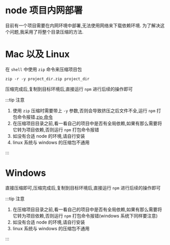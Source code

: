 <!--
 * @Author: kongchaolaohei
 * @Date: 2021-12-17 14:27:56
 * @LastEditTime: 2021-12-17 15:30:50
 * @LastEditors: kongchaolaohei
 * @FilePath: /vuepress-note/docs/solution/other/node项目内网部署.md
-->

# node 项目内网部署

目前有一个项目需要在内网环境中部署,无法使用网络来下载依赖环境.
为了解决这个问题,我采用了将整个目录压缩的方法.

# Mac 以及 Linux

在 `shell` 中使用 `zip` 命令来压缩项目包

```
zip -r -y project_dir.zip project_dir
```

压缩完成后,复制到目标环境后,直接运行 `npm` 进行后续的操作即可

:::tip 注意

1. 使用 `zip` 压缩时需要带上 `-y` 参数,否则会导致挤压之后文件不全,运行 `npm` 打包命令报错.[zip 命令](https://www.runoob.com/linux/linux-comm-zip.html)
2. 在压缩项目目录之前,看一看自己的项目中是否有全局依赖,如果有那么需要将它转为项目依赖,否则运行 `npm` 打包命令报错
3. 如没有合适 node 的环境,请自行安装
4. linux 系统与 windows 的压缩包不通用

:::

# Windows

直接压缩即可,压缩完成后,复制到目标环境后,直接运行 `npm` 进行后续的操作即可

:::tip 注意

1. 在压缩项目目录之前,看一看自己的项目中是否有全局依赖,如果有那么需要将它转为项目依赖,否则运行 `npm` 打包命令报错(windows 系统下同样要注意)
2. 如没有合适 node 的环境,请自行安装
3. linux 系统与 windows 的压缩包不通用

:::
